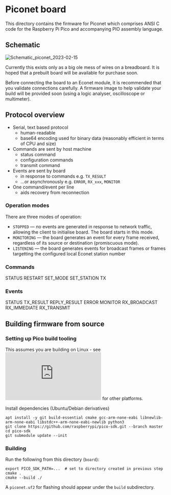 # Piconet board

This directory contains the firmware for Piconet which comprises ANSI C code for the Raspberry Pi Pico and accompanying PIO assembly language.

## Schematic

![Schematic_piconet_2023-02-15](https://user-images.githubusercontent.com/909745/219204768-f511ca68-83ad-4179-b935-38036b83f05f.png)

Currently this exists only as a big ole mess of wires on a breadboard. It is hoped that a prebuilt board will be available for purchase soon.

Before connecting the board to an Econet module, it is recommended that you validate connections carefully. A firmware image to help validate your build will be provided soon (using a logic analyser, oscilloscope or multimeter).

## Protocol overview

* Serial, text based protocol
  - human-readable
  - base64 encoding used for binary data (reasonably efficient in terms of CPU and size)
* Commands are sent by host machine
  - status command
  - configuration commands
  - transmit command
* Events are sent by board
  - in response to commands e.g. `TX_RESULT`
  - ...or asynchronously e.g. `ERROR`, `RX_xxx`, `MONITOR`
* One command/event per line
  - aids recovery from reconnection

### Operation modes

There are three modes of operation:

* `STOPPED` — no events are generated in response to network traffic, allowing the client to initialise board. The board starts in this mode.
* `MONITORING` — the board generates an event for every frame received, regardless of its source or destination (promiscuous mode).
* `LISTENING` — the board generates events for broadcast frames or frames targetting the configured local Econet station number

### Commands

STATUS
RESTART
SET_MODE
SET_STATION
TX

### Events

STATUS
TX_RESULT
REPLY_RESULT
ERROR
MONITOR
RX_BROADCAST
RX_IMMEDIATE
RX_TRANSMIT


## Building firmware from source

### Setting up Pico build tooling

This assumes you are building on Linux - see ![Pi Pico C SDK documentation](https://datasheets.raspberrypi.com/pico/raspberry-pi-pico-c-sdk.pdf) for other platforms.

Install dependencies (Ubuntu/Debian derivatives)

```
apt install -y git build-essential cmake gcc-arm-none-eabi libnewlib-arm-none-eabi libstdc++-arm-none-eabi-newlib python3
git clone https://github.com/raspberrypi/pico-sdk.git --branch master
cd pico-sdk
git submodule update --init
```

### Building

Run the following from this directory (`board`):

```
export PICO_SDK_PATH=...  # set to directory created in previous step
cmake .
cmake --build ./
```

A `piconet.uf2` for flashing should appear under the `build` subdirectory.
